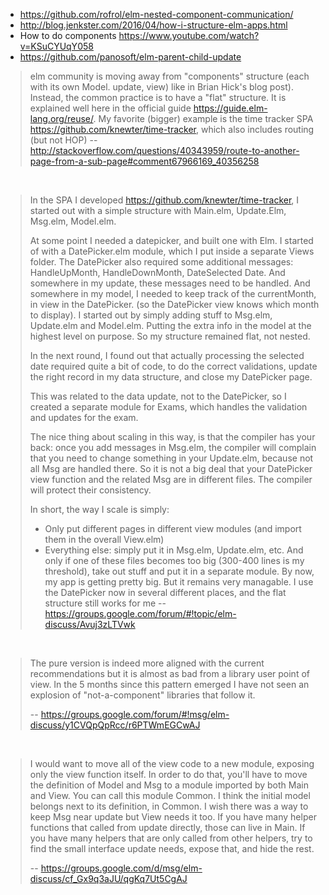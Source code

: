 - https://github.com/rofrol/elm-nested-component-communication/
- http://blog.jenkster.com/2016/04/how-i-structure-elm-apps.html
- How to do components https://www.youtube.com/watch?v=KSuCYUqY058
- https://github.com/panosoft/elm-parent-child-update

> elm community is moving away from "components" structure (each with its own Model. update, view) like in Brian Hick's blog post). Instead, the common practice is to have a "flat" structure. It is explained well here in the official guide https://guide.elm-lang.org/reuse/. My favorite (bigger) example is the time tracker SPA https://github.com/knewter/time-tracker, which also includes routing (but not HOP)
> -- http://stackoverflow.com/questions/40343959/route-to-another-page-from-a-sub-page#comment67966169_40356258

<br>

> In the SPA I developed https://github.com/knewter/time-tracker, I started out with a simple structure with Main.elm, Update.Elm, Msg.elm, Model.elm.
>
> At some point I needed a datepicker, and built one with Elm. I started of with a DatePicker.elm module, which I put inside a separate Views folder.
The DatePicker also required some additional messages: HandleUpMonth, HandleDownMonth, DateSelected Date. And somewhere in my update, these messages need to be handled. And somewhere in my model, I needed to keep track of the currentMonth, in view in the DatePicker. (so the DatePicker view knows which month to display).
I started out by simply adding stuff to Msg.elm, Update.elm and Model.elm.
Putting the extra info in the model at the highest level on purpose. So my structure remained flat, not nested.
>
> In the next round, I found out that actually processing the selected date required quite a bit of code, to do the correct validations, update the right record in my data structure, and close my DatePicker page.
>
> This was related to the data update, not to the DatePicker, so I created a separate module for Exams, which handles the validation and updates for the exam.
>
> The nice thing about scaling in this way, is that the compiler has your back: once you add messages in Msg.elm, the compiler will complain that you need to change something in your Update.elm, because not all Msg are handled there. So it is not a big deal that your DatePicker view function and the related Msg are in different files. The compiler will protect their consistency.
>
> In short, the way I scale is simply:
> - Only put different pages in different view modules (and import them in the overall View.elm)
> - Everything else: simply put it in Msg.elm, Update.elm, etc. And only if one of these files becomes too big (300-400 lines is my threshold), take out stuff and put it in a separate module.
> By now, my app is getting pretty big. But it remains very managable.
I use the DatePicker now in several different places, and the flat structure still works for me
> -- https://groups.google.com/forum/#!topic/elm-discuss/Avuj3zLTVwk

<br>

>The pure version is indeed more aligned with the current recommendations but it is almost as bad from a library user point of view.
In the 5 months since this pattern emerged I have not seen an explosion of "not-a-component" libraries that follow it.
>
>-- https://groups.google.com/forum/#!msg/elm-discuss/y1CVQpQpRcc/r6PTWmEGCwAJ

<br>

>I would want to move all of the view code to a new module, exposing only the view function itself. In order to do that, you'll have to move the definition of Model and Msg to a module imported by both Main and View. You can call this module Common. I think the initial model belongs next to its definition, in Common. I wish there was a way to keep Msg near update but View needs it too.
If you have many helper functions that called from update directly, those can live in Main. If you have many helpers that are only called from other helpers, try to find the small interface update needs, expose that, and hide the rest.
>
>-- https://groups.google.com/d/msg/elm-discuss/cf_Gx9q3aJU/qgKq7Ut5CgAJ
